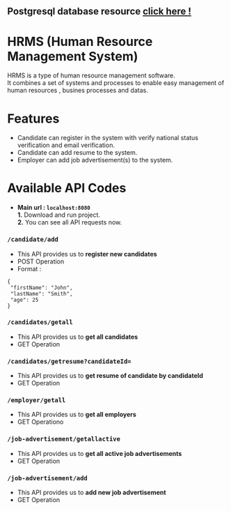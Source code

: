 ## Postgresql database resource [click here !](https://github.com/yusuffurkanyalcin/Human-Resources-Management-System/blob/master/mydb.sql)

# HRMS (Human Resource Management System)
HRMS is a type of human resource management software.\
It combines a set of systems and processes to enable easy management of human resources , busines processes and datas.

# Features
- Candidate can register in the system with verify national status verification and email verification.
- Candidate can add resume to the system.
- Employer can add job advertisement(s) to the system.

# Available API Codes

- **Main url : `localhost:8080`**\
**1.** Download and run project.\
**2.** You can see all API requests now.

### `/candidate/add`
- This API provides us to **register new candidates**
- POST Operation
- Format : 
 ```
{
  "firstName": "John",
  "lastName": "Smith",
  "age": 25
}
```

### `/candidates/getall`
- This API provides us to **get all candidates**
- GET Operation

### `/candidates/getresume?candidateId=`
- This API provides us to **get resume of candidate by candidateId**
- GET Operation

### `/employer/getall`
- This API provides us to **get all employers**
- GET Operationo

### `/job-advertisement/getallactive`
- This API provides us to **get all active job advertisements**
- GET Operation

### `/job-advertisement/add`
- This API provides us to **add new job advertisement**
- GET Operation


